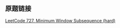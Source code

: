 ## 原题链接

[LeetCode 727. Minimum Window Subsequence (hard)](https://leetcode-cn.com/problems/minimum-window-subsequence/)

